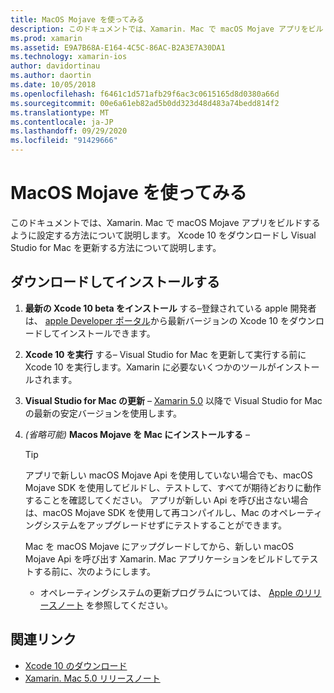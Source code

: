 ```yaml
---
title: MacOS Mojave を使ってみる
description: このドキュメントでは、Xamarin. Mac で macOS Mojave アプリをビルドするように設定する方法について説明します。 Xcode 10 をダウンロードし Visual Studio for Mac を更新する方法について説明します。
ms.prod: xamarin
ms.assetid: E9A7B68A-E164-4C5C-86AC-B2A3E7A30DA1
ms.technology: xamarin-ios
author: davidortinau
ms.author: daortin
ms.date: 10/05/2018
ms.openlocfilehash: f6461c1d571afb29f6ac3c0615165d8d0380a66d
ms.sourcegitcommit: 00e6a61eb82ad5b0dd323d48d483a74bedd814f2
ms.translationtype: MT
ms.contentlocale: ja-JP
ms.lasthandoff: 09/29/2020
ms.locfileid: "91429666"
---
```

# <a name="get-started-with-macos-mojave"></a>MacOS Mojave を使ってみる

このドキュメントでは、Xamarin. Mac で macOS Mojave アプリをビルドするように設定する方法について説明します。 Xcode 10 をダウンロードし Visual Studio for Mac を更新する方法について説明します。

## <a name="download-and-install"></a>ダウンロードしてインストールする

1. **最新の Xcode 10 beta をインストール** する–登録されている apple 開発者は、 [apple Developer ポータル](https://developer.apple.com/download/)から最新バージョンの Xcode 10 をダウンロードしてインストールできます。

2. **Xcode 10 を実行** する– Visual Studio for Mac を更新して実行する前に Xcode 10 を実行します。Xamarin に必要ないくつかのツールがインストールされます。

3. **Visual Studio for Mac の更新** – [Xamarin 5.0](https://github.com/xamarin/release-notes-archive/blob/master/release-notes/mac/xamarin.mac_5/xamarin.mac_5.0.md) 以降で Visual Studio for Mac の最新の安定バージョンを使用します。

4. _(省略可能)_ **Macos Mojave を Mac にインストールする** –

   > [!TIP]
   > アプリで新しい macOS Mojave Api を使用していない場合でも、macOS Mojave SDK を使用してビルドし、テストして、すべてが期待どおりに動作することを確認してください。 アプリが新しい Api を呼び出さない場合は、macOS Mojave SDK を使用して再コンパイルし、Mac のオペレーティングシステムをアップグレードせずにテストすることができます。
   >
   > Mac を macOS Mojave にアップグレードしてから、新しい macOS Mojave Api を呼び出す Xamarin. Mac アプリケーションをビルドしてテストする前に、次のようにします。
   >
   > - オペレーティングシステムの更新プログラムについては、 [Apple のリリースノート](https://developer.apple.com/download/) を参照してください。

## <a name="related-links"></a>関連リンク

- [Xcode 10 のダウンロード](https://developer.apple.com/download/)
- [Xamarin. Mac 5.0 リリースノート](/xamarin/mac/release-notes/5/5.0/)
